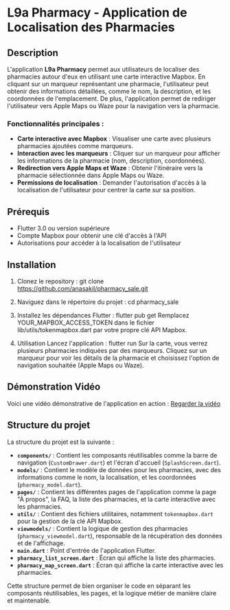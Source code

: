 # L9a Pharmacy - Application de Localisation des Pharmacies

## Description

L'application **L9a Pharmacy** permet aux utilisateurs de localiser des pharmacies autour d'eux en utilisant une carte interactive Mapbox. En cliquant sur un marqueur représentant une pharmacie, l'utilisateur peut obtenir des informations détaillées, comme le nom, la description, et les coordonnées de l'emplacement. De plus, l'application permet de rediriger l'utilisateur vers Apple Maps ou Waze pour la navigation vers la pharmacie.

### Fonctionnalités principales :
- **Carte interactive avec Mapbox** : Visualiser une carte avec plusieurs pharmacies ajoutées comme marqueurs.
- **Interaction avec les marqueurs** : Cliquer sur un marqueur pour afficher les informations de la pharmacie (nom, description, coordonnées).
- **Redirection vers Apple Maps et Waze** : Obtenir l'itinéraire vers la pharmacie sélectionnée dans Apple Maps ou Waze.
- **Permissions de localisation** : Demander l'autorisation d'accès à la localisation de l'utilisateur pour centrer la carte sur sa position.

## Prérequis

- Flutter 3.0 ou version supérieure
- Compte Mapbox pour obtenir une clé d'accès à l'API
- Autorisations pour accéder à la localisation de l'utilisateur

## Installation

1. Clonez le repository :
   git clone https://github.com/anasakil/pharmacy_sale.git
2. Naviguez dans le répertoire du projet :
   cd pharmacy_sale
3. Installez les dépendances Flutter :
   flutter pub get
   Remplacez YOUR_MAPBOX_ACCESS_TOKEN dans le fichier lib/utils/tokenmapbox.dart par votre propre clé API Mapbox.



4. Utilisation
   Lancez l'application :
   flutter run
   Sur la carte, vous verrez plusieurs pharmacies indiquées par des marqueurs. Cliquez sur un marqueur pour voir les détails de la pharmacie et choisissez l'option de navigation souhaitée (Apple Maps ou Waze).

## Démonstration Vidéo
Voici une vidéo démonstrative de l'application en action :
[Regarder la vidéo](assets/rec.mp4)





## Structure du projet
La structure du projet est la suivante :


- **`components/`** : Contient les composants réutilisables comme la barre de navigation (`CustomDrawer.dart`) et l'écran d'accueil (`SplashScreen.dart`).
- **`models/`** : Contient le modèle de données pour les pharmacies, avec des informations comme le nom, la localisation, et les coordonnées (`pharmacy_model.dart`).
- **`pages/`** : Contient les différentes pages de l'application comme la page "À propos", la FAQ, la liste des pharmacies, et la carte interactive avec les pharmacies.
- **`utils/`** : Contient des fichiers utilitaires, notamment `tokenmapbox.dart` pour la gestion de la clé API Mapbox.
- **`viewmodels/`** : Contient la logique de gestion des pharmacies (`pharmacy_viewmodel.dart`), responsable de la récupération des données et de l'affichage.
- **`main.dart`** : Point d'entrée de l'application Flutter.
- **`pharmacy_list_screen.dart`** : Écran qui affiche la liste des pharmacies.
- **`pharmacy_map_screen.dart`** : Écran qui affiche la carte interactive avec les pharmacies.

Cette structure permet de bien organiser le code en séparant les composants réutilisables, les pages, et la logique métier de manière claire et maintenable.


